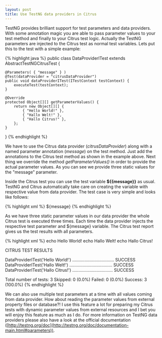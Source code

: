 ```yaml
---
layout: post
title: Use TestNG data providers in Citrus
---
```


TestNG provides brilliant support for test parameters and data providers. With some annotation magic you are able to pass parameter values to your test method and finally to your Citrus test logic. Actually the TestNG parameters are injected to the Citrus test as normal test variables. Lets put this to the test with a simple example:

{% highlight java %}
public class DataProviderITest extends AbstractTestNGCitrusTest {
    
    @Parameters( { "message" } )
    @Test(dataProvider = "citrusDataProvider")
    public void dataProviderITest(ITestContext testContext) {
        executeTest(testContext);
    }
    
    @Override
    protected Object[][] getParameterValues() {
        return new Object[][] {
            { "Hello World!" },
            { "Hallo Welt!" },
            { "Hallo Citrus!" },
        };
    }
}
{% endhighlight %}

We have to use the Citrus data provider (_citrusDataProvider_) along with a named parameter annotation (_message_) on the test method. Just add the annotations to the Citrus test method as shown in the example above. Next thing we override the method _getParameterValues()_ in order to provide the actual parameter values. As you can see we provide three static values for the "message" parameter.

Inside the Citrus test you can use the test variable **${{message}}** as usual. TestNG and Citrus automatically take care on creating the variable with respective value from data provider. The test case is very simple and looks like follows:

{% highlight xml %}
<testcase name="DataProviderITest">
    <actions>
        <echo>
            <message>${message}</message>
        </echo>
    </actions>
</testcase>
{% endhighlight %}

As we have three static parameter values in our data provider the whole Citrus test is executed three times. Each time the data provider injects the respective test parameter and ${message} variable. The Citrus test report gives us the test results with all parameters.

{% highlight xml %}
 echo Hello World!
 echo Hallo Welt!
 echo Hallo Citrus!

CITRUS TEST RESULTS
 
DataProviderITest('Hello World!') .................................. SUCCESS
DataProviderITest('Hallo Welt!') ................................... SUCCESS
DataProviderITest('Hallo Citrus!') ................................. SUCCESS

Total number of tests: 3
Skipped:   0 (0.0%)
Failed:    0 (0.0%)
Success:   3 (100.0%)
{% endhighlight %}

We can also use multiple test parameters at a time with all values coming from data provider. How about reading the parameter values from external property files or database?! I use this feature a lot for preparing my Citrus tests with dynamic parameter values from external resources and I bet you will enjoy this feature as much as I do. For more information on TestNG data providers please also have a look at the official documentation ([http://testng.org/doc](http://testng.org/doc/documentation-main.html#parameters)).